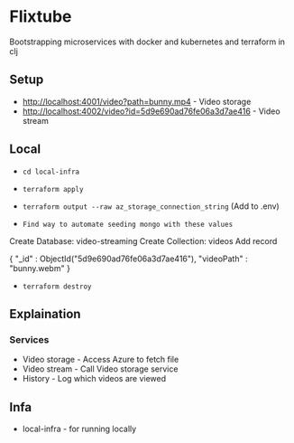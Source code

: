 # Flixtube

Bootstrapping microservices with docker and kubernetes and terraform in clj

## Setup

* <http://localhost:4001/video?path=bunny.mp4> - Video storage
* <http://localhost:4002/video?id=5d9e690ad76fe06a3d7ae416> - Video stream

## Local

* `cd local-infra`
* `terraform apply`
* `terraform output --raw az_storage_connection_string` (Add to .env)


* `Find way to automate seeding mongo with these values`

Create Database: video-streaming
Create Collection: videos
Add record

{
    "_id" : ObjectId("5d9e690ad76fe06a3d7ae416"),
    "videoPath" : "bunny.webm"
}

* `terraform destroy`

## Explaination

### Services

* Video storage - Access Azure to fetch file
* Video stream - Call Video storage service
* History - Log which videos are viewed 

## Infa

* local-infra - for running locally

